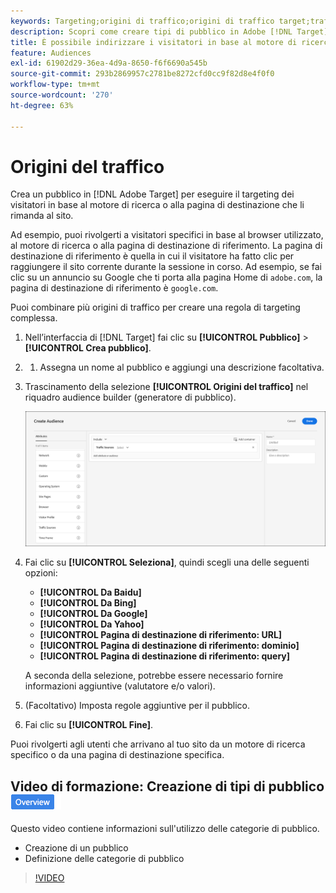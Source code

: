 ```yaml
---
keywords: Targeting;origini di traffico;origini di traffico target;traffico da motore di ricerca;motore di ricerca;pagina di destinazione;pagina di destinazione di target;pagina di destinazione di riferimento
description: Scopri come creare tipi di pubblico in Adobe [!DNL Target] per eseguire il targeting dei visitatori in base al motore di ricerca o alla pagina di destinazione che li rimanda al sito.
title: È possibile indirizzare i visitatori in base al motore di ricerca o al sito di riferimento?
feature: Audiences
exl-id: 61902d29-36ea-4d9a-8650-f6f6690a545b
source-git-commit: 293b2869957c2781be8272cfd0cc9f82d8e4f0f0
workflow-type: tm+mt
source-wordcount: '270'
ht-degree: 63%

---
```


# Origini del traffico

Crea un pubblico in [!DNL Adobe Target] per eseguire il targeting dei visitatori in base al motore di ricerca o alla pagina di destinazione che li rimanda al sito.

Ad esempio, puoi rivolgerti a visitatori specifici in base al browser utilizzato, al motore di ricerca o alla pagina di destinazione di riferimento. La pagina di destinazione di riferimento è quella in cui il visitatore ha fatto clic per raggiungere il sito corrente durante la sessione in corso. Ad esempio, se fai clic su un annuncio su Google che ti porta alla pagina Home di `adobe.com`, la pagina di destinazione di riferimento è `google.com`.

Puoi combinare più origini di traffico per creare una regola di targeting complessa.

1. Nell’interfaccia di [!DNL Target] fai clic su **[!UICONTROL Pubblico]** > **[!UICONTROL Crea pubblico]**.
1. 
   1. Assegna un nome al pubblico e aggiungi una descrizione facoltativa.
1. Trascinamento della selezione **[!UICONTROL Origini del traffico]** nel riquadro audience builder (generatore di pubblico).

   ![immagine target_traffic_source](assets/target_traffic_source.png)

1. Fai clic su **[!UICONTROL Seleziona]**, quindi scegli una delle seguenti opzioni:

   * **[!UICONTROL Da Baidu]**
   * **[!UICONTROL Da Bing]**
   * **[!UICONTROL Da Google]**
   * **[!UICONTROL Da Yahoo]**
   * **[!UICONTROL Pagina di destinazione di riferimento: URL]**
   * **[!UICONTROL Pagina di destinazione di riferimento: dominio]**
   * **[!UICONTROL Pagina di destinazione di riferimento: query]**

   A seconda della selezione, potrebbe essere necessario fornire informazioni aggiuntive (valutatore e/o valori).

1. (Facoltativo) Imposta regole aggiuntive per il pubblico.
1. Fai clic su **[!UICONTROL Fine]**.

Puoi rivolgerti agli utenti che arrivano al tuo sito da un motore di ricerca specifico o da una pagina di destinazione specifica.

## Video di formazione: Creazione di tipi di pubblico ![Icona Panoramica](/help/main/assets/overview.png)

Questo video contiene informazioni sull&#39;utilizzo delle categorie di pubblico.

* Creazione di un pubblico
* Definizione delle categorie di pubblico

>[!VIDEO](https://video.tv.adobe.com/v/17392)
